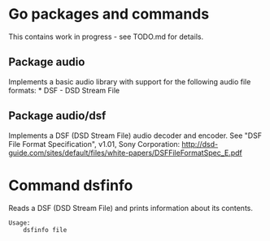 # Go packages and commands

This contains work in progress - see TODO.md for details.

## Package audio 
Implements a basic audio library with support for the following audio file formats:
    * DSF - DSD Stream File
    
## Package audio/dsf
Implements a DSF (DSD Stream File) audio decoder and encoder. See "DSF File Format Specification", v1.01, Sony Corporation: http://dsd-guide.com/sites/default/files/white-papers/DSFFileFormatSpec_E.pdf

# Command dsfinfo
Reads a DSF (DSD Stream File) and prints information about its contents.
    
    Usage:
        dsfinfo file
